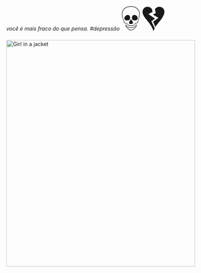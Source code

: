 <i>você é mais fraco do que pensa. #depressão</i>  <span style='font-size:100px;'>&#128128;</span> <span style='font-size:100px;'>&#128148;</span>
<img src="https://miro.medium.com/max/1032/1*eKVpef3559UDhBQ0Ipkulg.jpeg" alt="Girl in a jacket" width="500" height="600">
